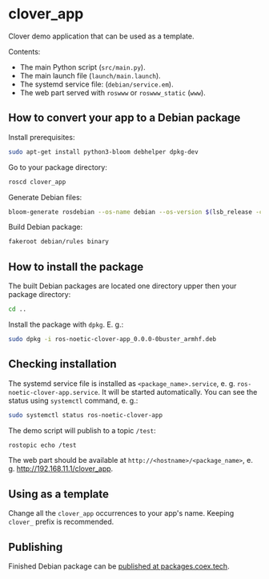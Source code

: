 # clover_app

Clover demo application that can be used as a template.

Contents:

* The main Python script (`src/main.py`).
* The main launch file (`launch/main.launch`).
* The systemd service file: (`debian/service.em`).
* The web part served with `roswww` or `roswww_static` (`www`).

## How to convert your app to a Debian package

Install prerequisites:

```bash
sudo apt-get install python3-bloom debhelper dpkg-dev 
```

Go to your package directory:

```bash
roscd clover_app
```

Generate Debian files:

```bash
bloom-generate rosdebian --os-name debian --os-version $(lsb_release -cs) --ros-distro $ROS_DISTRO
```

Build Debian package:

```bash
fakeroot debian/rules binary
```

## How to install the package

The built Debian packages are located one directory upper then your package directory:

```bash
cd ..
```

Install the package with `dpkg`. E. g.:

```bash
sudo dpkg -i ros-noetic-clover-app_0.0.0-0buster_armhf.deb
```

## Checking installation

The systemd service file is installed as `<package_name>.service`, e. g. `ros-noetic-clover-app.service`. It will be started automatically. You can see the status using `systemctl` command, e. g.:

```bash
sudo systemctl status ros-noetic-clover-app
```

The demo script will publish to a topic `/test`:

```bash
rostopic echo /test
```

The web part should be available at `http://<hostname>/<package_name>`, e. g. http://192.168.11.1/clover_app.

## Using as a template

Change all the `clover_app` occurrences to your app's name. Keeping `clover_` prefix is recommended.

## Publishing

Finished Debian package can be [published at packages.coex.tech](https://github.com/CopterExpress/packages).
